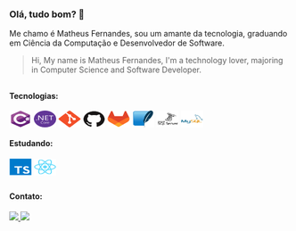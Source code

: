 ### Olá, tudo bom? 👋
Me chamo é Matheus Fernandes, sou um amante da tecnologia, graduando em Ciência da Computação e Desenvolvedor de Software.
> Hi, My name is Matheus Fernandes, I'm a technology lover, majoring in Computer Science and Software Developer. <br />



##

#### Tecnologias:

<div style="display: inline_block">
	<img align="center" height="30" width="40" src="https://raw.githubusercontent.com/devicons/devicon/master/icons/csharp/csharp-original.svg">
	<img align="center" height="30" width="40" src="https://raw.githubusercontent.com/devicons/devicon/master/icons/dotnetcore/dotnetcore-original.svg">
	<img align="center" height="30" width="40" src="https://raw.githubusercontent.com/devicons/devicon/master/icons/git/git-original.svg">
	<img align="center" height="30" width="40" src="https://raw.githubusercontent.com/devicons/devicon/master/icons/github/github-original.svg">
	<img align="center" height="30" width="40" src="https://raw.githubusercontent.com/devicons/devicon/master/icons/gitlab/gitlab-original.svg">
	<img align="center" height="30" width="40" src="https://raw.githubusercontent.com/devicons/devicon/master/icons/sqlite/sqlite-original.svg">
	<img align="center" height="30" width="40" src="https://raw.githubusercontent.com/devicons/devicon/master/icons/microsoftsqlserver/microsoftsqlserver-plain-wordmark.svg">
	<img align="center" height="30" width="40" src="https://raw.githubusercontent.com/devicons/devicon/master/icons/mysql/mysql-original-wordmark.svg">
</div>

#### Estudando:

<div style="display: inline_block">
	<img align="center" height="30" width="40" src="https://raw.githubusercontent.com/devicons/devicon/master/icons/typescript/typescript-original.svg">
	<img align="center" height="30" width="40" src="https://raw.githubusercontent.com/devicons/devicon/master/icons/react/react-original.svg">
</div>

##

#### Contato:

<div> 
  <a href="https://www.linkedin.com/in/matheus-fernandes-cafepng/" target="_blank">
    <img src="https://img.shields.io/badge/-LinkedIn-%230077B5?style=for-the-badge&logo=linkedin&logoColor=white" target="_blank">
  </a>  
  <a href = "mailto:matheusfernandesofc@gmail.com">
    <img src="https://img.shields.io/badge/-Gmail-%23333?style=for-the-badge&logo=gmail&logoColor=white" target="_blank">
  </a>
</div>
